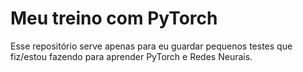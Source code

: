 # Meu treino com PyTorch

Esse repositório serve apenas para eu guardar pequenos testes que fiz/estou fazendo para aprender PyTorch e Redes Neurais.